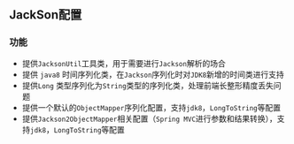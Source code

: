 
## JackSon配置

### 功能

- 提供`JacksonUtil`工具类，用于需要进行`Jackson`解析的场合
- 提供 `java8` 时间序列化类，在`Jackson`序列化时对`JDK8`新增的时间类进行支持
- 提供`Long` 类型序列化为`String`类型的序列化类，处理前端长整形精度丢失问题
- 提供一个默认的`ObjectMapper`序列化配置，支持`jdk8`，`LongToString`等配置
- 提供`Jackson2ObjectMapper`相关配置（`Spring MVC`进行参数和结果转换），支持`jdk8`，`LongToString`等配置
